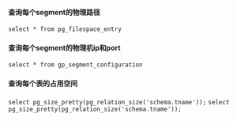 #### 查询每个segment的物理路径
`select * from pg_filespace_entry`

#### 查询每个segment的物理机ip和port
`select * from gp_segment_configuration`

#### 查询每个表的占用空间
`select pg_size_pretty(pg_relation_size('schema.tname'));`
`select pg_size_pretty(pg_relation_size('schema.tname'));`